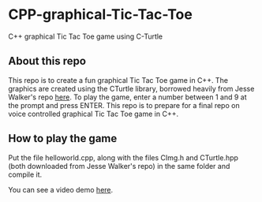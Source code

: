 # CPP-graphical-Tic-Tac-Toe
C++ graphical Tic Tac Toe game using C-Turtle

## About this repo
This repo is to create a fun graphical Tic Tac Toe game in C++. The graphics are created using the CTurtle library, borrowed heavily from Jesse Walker's repo [here](https://github.com/walkerje/C-Turtle). To play the game, enter a number between 1 and 9 at the prompt and press ENTER. This repo is to prepare for a final repo on voice controlled graphical Tic Tac Toe game in C++. 

## How to play the game
Put the file helloworld.cpp, along with the files CImg.h and CTurtle.hpp (both downloaded from Jesse Walker's repo) in the same folder and compile it.

You can see a video demo [here](https://gattonweb.uky.edu/faculty/lium/cpp/ttt.mp4).   

